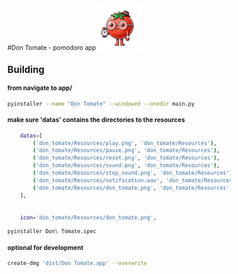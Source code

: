 #Don Tomate - pomodoro app
<img src="./app/don_tomate/Resources/don_tomate.PNG" width="100" height="100">

## Building
#### from navigate to app/
```Bash
pyinstaller --name "Don Tomate" --windowed --onedir main.py
```
#### make sure 'datas' contains the directories to the resources

```Bash
    datas=[
        ('don_tomate/Resources/play.png', 'don_tomate/Resources'),
        ('don_tomate/Resources/pause.png', 'don_tomate/Resources'),
        ('don_tomate/Resources/reset.png', 'don_tomate/Resources'),
        ('don_tomate/Resources/sound.png', 'don_tomate/Resources'),
        ('don_tomate/Resources/stop_sound.png', 'don_tomate/Resources'),
        ('don_tomate/Resources/notification.wav', 'don_tomate/Resources'),
        ('don_tomate/Resources/don_tomate.png', 'don_tomate/Resources'),
    ],
    
        
    icon='don_tomate/Resources/don_tomate.png',

``` 
```Bash
pyinstaller Don\ Tomate.spec 
```
#### optional for development
```Bash
create-dmg 'dist/Don Tomate.app' --overwrite 
```